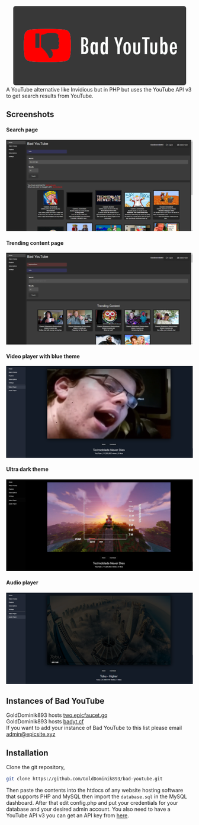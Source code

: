 <div align="center">
  <img src="screenshots/darkmodebytlogo.png" style="border-radius: 6px;"></img>
</div>
A YouTube alternative like Invidious but in PHP but uses the YouTube API v3 to get search results from YouTube.

## Screenshots
#### Search page 
<img src="screenshots/search-page.png"></img>
#### Trending content page
<img src="screenshots/trending-content-page.png"></img>
#### Video player with blue theme
<img src="screenshots/different-themes.png"></img>
#### Ultra dark theme
<img src="screenshots/ultra-dark-theme.png"></img>
#### Audio player
<img src="screenshots/audio-player.png"></img>

## Instances of Bad YouTube
GoldDominik893 hosts [two.epicfaucet.gq](https://two.epicfaucet.gq)<br>
GoldDominik893 hosts [badyt.cf](https://badyt.cf)<br>
If you want to add your instance of Bad YouTube to this list please email [admin@epicsite.xyz](admin@epicsite.xyz)

## Installation
Clone the git repository,
```bash
git clone https://github.com/GoldDominik893/bad-youtube.git
```
Then paste the contents into the htdocs of any website hosting software that supports PHP and MySQL then import the `database.sql` in the MySQL dashboard. After that edit config.php and put your credentials for your database and your desired admin account. You also need to have a YouTube API v3 you can get an API key from [here](https://console.cloud.google.com).
